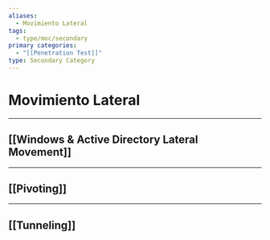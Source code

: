 ```yaml
---
aliases:
  - Movimiento Lateral
tags:
  - type/moc/secondary
primary categories:
  - "[[Penetration Test]]"
type: Secondary Category
---
```

# Movimiento Lateral

***

## [[Windows & Active Directory Lateral Movement]]


***

## [[Pivoting]]


***

## [[Tunneling]]